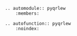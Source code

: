 


```{eval-rst}
.. automodule:: pyqrlew
    :members:
```

```{eval-rst}
.. autofunction:: pyqrlew
    :noindex:
```